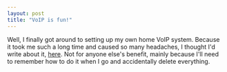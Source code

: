 ```yaml
---
layout: post
title: "VoIP is fun!"
---
```

Well, I finally got around to setting up my own home VoIP system. Because it
took me such a long time and caused so many headaches, I thought I'd write
about it, [here][1]. Not for anyone else's benefit, mainly because I'll need
to remember how to do it when I go and accidentally delete everything.

   [1]: /2007/03/19/setting-up-home-voip-with-asterisk.html
